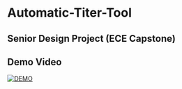 # Automatic-Titer-Tool
## Senior Design Project (ECE Capstone)


## Demo Video
[![DEMO](https://img.youtube.com/vi/yC5J77mjxKA/0.jpg)](https://www.youtube.com/watch?v=yC5J77mjxKA)
